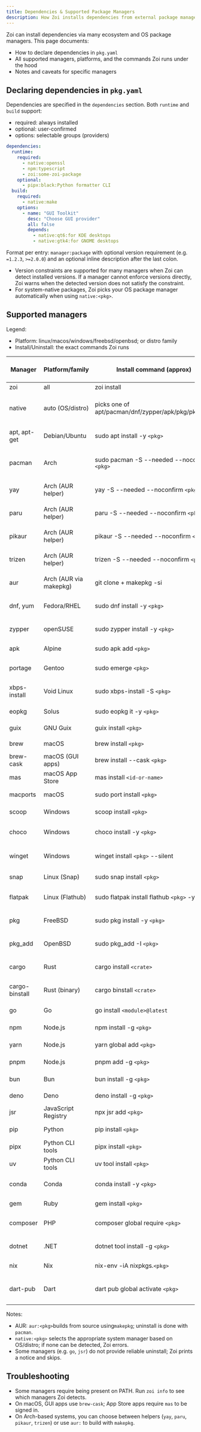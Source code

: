 ```yaml
---
title: Dependencies & Supported Package Managers
description: How Zoi installs dependencies from external package managers and the full set of supported managers.
---
```


Zoi can install dependencies via many ecosystem and OS package managers. This page documents:

- How to declare dependencies in `pkg.yaml`
- All supported managers, platforms, and the commands Zoi runs under the hood
- Notes and caveats for specific managers

## Declaring dependencies in `pkg.yaml`

Dependencies are specified in the `dependencies` section. Both `runtime` and `build` support:

- required: always installed
- optional: user-confirmed
- options: selectable groups (providers)

```yaml
dependencies:
  runtime:
    required:
      - native:openssl
      - npm:typescript
      - zoi:some-zoi-package
    optional:
      - pipx:black:Python formatter CLI
  build:
    required:
      - native:make
    options:
      - name: "GUI Toolkit"
        desc: "Choose GUI provider"
        all: false
        depends:
          - native:qt6:for KDE desktops
          - native:gtk4:for GNOME desktops
```

Format per entry: `manager:package` with optional version requirement (e.g. `=1.2.3`, `>=2.0.0`) and an optional inline description after the last colon.

- Version constraints are supported for many managers when Zoi can detect installed versions. If a manager cannot enforce versions directly, Zoi warns when the detected version does not satisfy the constraint.
- For system-native packages, Zoi picks your OS package manager automatically when using `native:<pkg>`.

## Supported managers

Legend:

- Platform: linux/macos/windows/freebsd/openbsd; or distro family
- Install/Uninstall: the exact commands Zoi runs

| Manager        | Platform/family        | Install command (approx)                           | Uninstall command (approx)           |
| -------------- | ---------------------- | -------------------------------------------------- | ------------------------------------ |
| zoi            | all                    | zoi install                                        | zoi uninstall                        |
| native         | auto (OS/distro)       | picks one of apt/pacman/dnf/zypper/apk/pkg/pkg_add | picks corresponding remove command   |
| apt, apt-get   | Debian/Ubuntu          | sudo apt install -y `<pkg>`                        | sudo apt remove -y `<pkg>`           |
| pacman         | Arch                   | sudo pacman -S --needed --noconfirm `<pkg>`        | sudo pacman -Rns --noconfirm `<pkg>` |
| yay            | Arch (AUR helper)      | yay -S --needed --noconfirm `<pkg>`                | yay -Rns --noconfirm `<pkg>`         |
| paru           | Arch (AUR helper)      | paru -S --needed --noconfirm `<pkg>`               | paru -Rns --noconfirm `<pkg>`        |
| pikaur         | Arch (AUR helper)      | pikaur -S --needed --noconfirm `<pkg>`             | pikaur -Rns --noconfirm `<pkg>`      |
| trizen         | Arch (AUR helper)      | trizen -S --needed --noconfirm `<pkg>`             | trizen -Rns --noconfirm `<pkg>`      |
| aur            | Arch (AUR via makepkg) | git clone + makepkg -si                            | pacman -Rns --noconfirm `<pkg>`      |
| dnf, yum       | Fedora/RHEL            | sudo dnf install -y `<pkg>`                        | sudo dnf remove -y `<pkg>`           |
| zypper         | openSUSE               | sudo zypper install -y `<pkg>`                     | sudo zypper remove -y `<pkg>`        |
| apk            | Alpine                 | sudo apk add `<pkg>`                               | sudo apk del `<pkg>`                 |
| portage        | Gentoo                 | sudo emerge `<pkg>`                                | sudo emerge --unmerge `<pkg>`        |
| xbps-install   | Void Linux             | sudo xbps-install -S `<pkg>`                       | sudo xbps-remove -R `<pkg>`          |
| eopkg          | Solus                  | sudo eopkg it -y `<pkg>`                           | sudo eopkg rm -y `<pkg>`             |
| guix           | GNU Guix               | guix install `<pkg>`                               | guix remove `<pkg>`                  |
| brew           | macOS                  | brew install `<pkg>`                               | brew uninstall `<pkg>`               |
| brew-cask      | macOS (GUI apps)       | brew install --cask `<pkg>`                        | brew uninstall --cask `<pkg>`        |
| mas            | macOS App Store        | mas install `<id-or-name>`                         | mas remove `<id-or-name>`            |
| macports       | macOS                  | sudo port install `<pkg>`                          | sudo port uninstall `<pkg>`          |
| scoop          | Windows                | scoop install `<pkg>`                              | scoop uninstall `<pkg>`              |
| choco          | Windows                | choco install -y `<pkg>`                           | choco uninstall -y `<pkg>`           |
| winget         | Windows                | winget install `<pkg>` --silent                    | winget uninstall `<pkg>` --silent    |
| snap           | Linux (Snap)           | sudo snap install `<pkg>`                          | sudo snap remove `<pkg>`             |
| flatpak        | Linux (Flathub)        | sudo flatpak install flathub `<pkg>` -y            | flatpak uninstall -y `<pkg>`         |
| pkg            | FreeBSD                | sudo pkg install -y `<pkg>`                        | sudo pkg delete -y `<pkg>`           |
| pkg_add        | OpenBSD                | sudo pkg_add -I `<pkg>`                            | sudo pkg_delete `<pkg>`              |
| cargo          | Rust                   | cargo install `<crate>`                            | cargo uninstall `<crate>`            |
| cargo-binstall | Rust (binary)          | cargo binstall `<crate>`                           | cargo uninstall `<crate>`            |
| go             | Go                     | go install `<module>@latest`                       | (no uninstall; manual)               |
| npm            | Node.js                | npm install -g `<pkg>`                             | npm uninstall -g `<pkg>`             |
| yarn           | Node.js                | yarn global add `<pkg>`                            | yarn global remove `<pkg>`           |
| pnpm           | Node.js                | pnpm add -g `<pkg>`                                | pnpm remove -g `<pkg>`               |
| bun            | Bun                    | bun install -g `<pkg>`                             | bun remove -g `<pkg>`                |
| deno           | Deno                   | deno install -g `<pkg>`                            | deno uninstall `<pkg>`               |
| jsr            | JavaScript Registry    | npx jsr add `<pkg>`                                | (no uninstall)                       |
| pip            | Python                 | pip install `<pkg>`                                | pip uninstall -y `<pkg>`             |
| pipx           | Python CLI tools       | pipx install `<pkg>`                               | pipx uninstall `<pkg>`               |
| uv             | Python CLI tools       | uv tool install `<pkg>`                            | uv tool uninstall `<pkg>`            |
| conda          | Conda                  | conda install -y `<pkg>`                           | conda uninstall -y `<pkg>`           |
| gem            | Ruby                   | gem install `<pkg>`                                | gem uninstall `<pkg>`                |
| composer       | PHP                    | composer global require `<pkg>`                    | composer global remove `<pkg>`       |
| dotnet         | .NET                   | dotnet tool install -g `<pkg>`                     | dotnet tool uninstall -g `<pkg>`     |
| nix            | Nix                    | nix-env -iA nixpkgs.`<pkg>`                        | nix-env -e `<pkg>`                   |
| dart-pub       | Dart                   | dart pub global activate `<pkg>`                   | dart pub global deactivate `<pkg>`   |

Notes:

- AUR: `aur:<pkg>`builds from source using`makepkg`; uninstall is done with `pacman`.
- `native:<pkg>` selects the appropriate system manager based on OS/distro; if none can be detected, Zoi errors.
- Some managers (e.g. `go`, `jsr`) do not provide reliable uninstall; Zoi prints a notice and skips.

## Troubleshooting

- Some managers require being present on PATH. Run `zoi info` to see which managers Zoi detects.
- On macOS, GUI apps use `brew-cask`; App Store apps require `mas` to be signed in.
- On Arch-based systems, you can choose between helpers (`yay`, `paru`, `pikaur`, `trizen`) or use `aur:` to build with `makepkg`.
